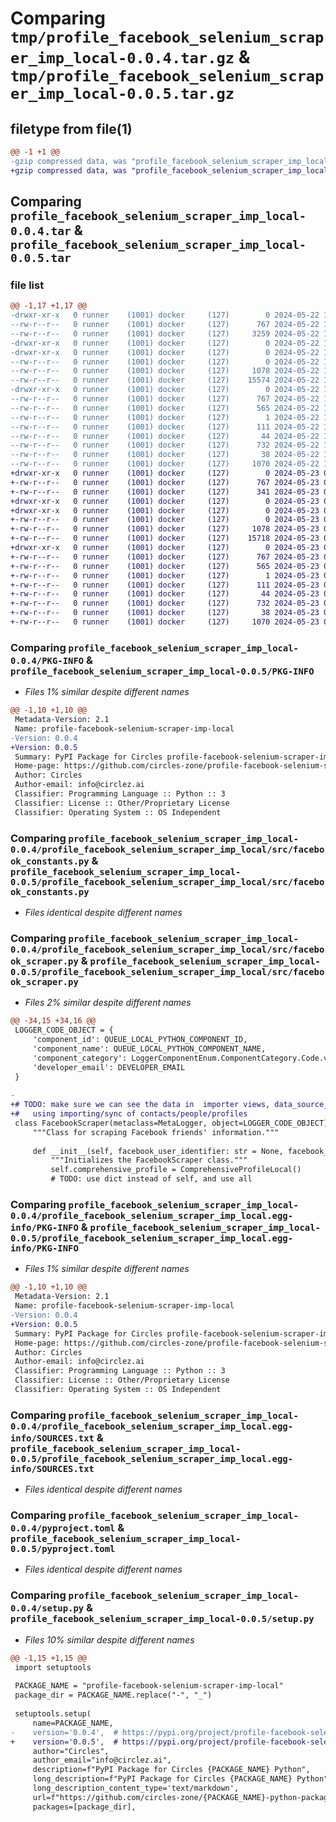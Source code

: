 # Comparing `tmp/profile_facebook_selenium_scraper_imp_local-0.0.4.tar.gz` & `tmp/profile_facebook_selenium_scraper_imp_local-0.0.5.tar.gz`

## filetype from file(1)

```diff
@@ -1 +1 @@
-gzip compressed data, was "profile_facebook_selenium_scraper_imp_local-0.0.4.tar", last modified: Wed May 22 17:44:27 2024, max compression
+gzip compressed data, was "profile_facebook_selenium_scraper_imp_local-0.0.5.tar", last modified: Thu May 23 04:39:26 2024, max compression
```

## Comparing `profile_facebook_selenium_scraper_imp_local-0.0.4.tar` & `profile_facebook_selenium_scraper_imp_local-0.0.5.tar`

### file list

```diff
@@ -1,17 +1,17 @@
-drwxr-xr-x   0 runner    (1001) docker     (127)        0 2024-05-22 17:44:26.999757 profile_facebook_selenium_scraper_imp_local-0.0.4/
--rw-r--r--   0 runner    (1001) docker     (127)      767 2024-05-22 17:44:26.995757 profile_facebook_selenium_scraper_imp_local-0.0.4/PKG-INFO
--rw-r--r--   0 runner    (1001) docker     (127)     3259 2024-05-22 17:43:54.000000 profile_facebook_selenium_scraper_imp_local-0.0.4/README.md
-drwxr-xr-x   0 runner    (1001) docker     (127)        0 2024-05-22 17:44:26.995757 profile_facebook_selenium_scraper_imp_local-0.0.4/profile_facebook_selenium_scraper_imp_local/
-drwxr-xr-x   0 runner    (1001) docker     (127)        0 2024-05-22 17:44:26.995757 profile_facebook_selenium_scraper_imp_local-0.0.4/profile_facebook_selenium_scraper_imp_local/src/
--rw-r--r--   0 runner    (1001) docker     (127)        0 2024-05-22 17:43:54.000000 profile_facebook_selenium_scraper_imp_local-0.0.4/profile_facebook_selenium_scraper_imp_local/src/__init__.py
--rw-r--r--   0 runner    (1001) docker     (127)     1078 2024-05-22 17:43:54.000000 profile_facebook_selenium_scraper_imp_local-0.0.4/profile_facebook_selenium_scraper_imp_local/src/facebook_constants.py
--rw-r--r--   0 runner    (1001) docker     (127)    15574 2024-05-22 17:43:54.000000 profile_facebook_selenium_scraper_imp_local-0.0.4/profile_facebook_selenium_scraper_imp_local/src/facebook_scraper.py
-drwxr-xr-x   0 runner    (1001) docker     (127)        0 2024-05-22 17:44:26.995757 profile_facebook_selenium_scraper_imp_local-0.0.4/profile_facebook_selenium_scraper_imp_local.egg-info/
--rw-r--r--   0 runner    (1001) docker     (127)      767 2024-05-22 17:44:26.000000 profile_facebook_selenium_scraper_imp_local-0.0.4/profile_facebook_selenium_scraper_imp_local.egg-info/PKG-INFO
--rw-r--r--   0 runner    (1001) docker     (127)      565 2024-05-22 17:44:26.000000 profile_facebook_selenium_scraper_imp_local-0.0.4/profile_facebook_selenium_scraper_imp_local.egg-info/SOURCES.txt
--rw-r--r--   0 runner    (1001) docker     (127)        1 2024-05-22 17:44:26.000000 profile_facebook_selenium_scraper_imp_local-0.0.4/profile_facebook_selenium_scraper_imp_local.egg-info/dependency_links.txt
--rw-r--r--   0 runner    (1001) docker     (127)      111 2024-05-22 17:44:26.000000 profile_facebook_selenium_scraper_imp_local-0.0.4/profile_facebook_selenium_scraper_imp_local.egg-info/requires.txt
--rw-r--r--   0 runner    (1001) docker     (127)       44 2024-05-22 17:44:26.000000 profile_facebook_selenium_scraper_imp_local-0.0.4/profile_facebook_selenium_scraper_imp_local.egg-info/top_level.txt
--rw-r--r--   0 runner    (1001) docker     (127)      732 2024-05-22 17:43:54.000000 profile_facebook_selenium_scraper_imp_local-0.0.4/pyproject.toml
--rw-r--r--   0 runner    (1001) docker     (127)       38 2024-05-22 17:44:26.999757 profile_facebook_selenium_scraper_imp_local-0.0.4/setup.cfg
--rw-r--r--   0 runner    (1001) docker     (127)     1070 2024-05-22 17:43:54.000000 profile_facebook_selenium_scraper_imp_local-0.0.4/setup.py
+drwxr-xr-x   0 runner    (1001) docker     (127)        0 2024-05-23 04:39:26.283393 profile_facebook_selenium_scraper_imp_local-0.0.5/
+-rw-r--r--   0 runner    (1001) docker     (127)      767 2024-05-23 04:39:26.283393 profile_facebook_selenium_scraper_imp_local-0.0.5/PKG-INFO
+-rw-r--r--   0 runner    (1001) docker     (127)      341 2024-05-23 04:38:52.000000 profile_facebook_selenium_scraper_imp_local-0.0.5/README.md
+drwxr-xr-x   0 runner    (1001) docker     (127)        0 2024-05-23 04:39:26.279393 profile_facebook_selenium_scraper_imp_local-0.0.5/profile_facebook_selenium_scraper_imp_local/
+drwxr-xr-x   0 runner    (1001) docker     (127)        0 2024-05-23 04:39:26.283393 profile_facebook_selenium_scraper_imp_local-0.0.5/profile_facebook_selenium_scraper_imp_local/src/
+-rw-r--r--   0 runner    (1001) docker     (127)        0 2024-05-23 04:38:52.000000 profile_facebook_selenium_scraper_imp_local-0.0.5/profile_facebook_selenium_scraper_imp_local/src/__init__.py
+-rw-r--r--   0 runner    (1001) docker     (127)     1078 2024-05-23 04:38:52.000000 profile_facebook_selenium_scraper_imp_local-0.0.5/profile_facebook_selenium_scraper_imp_local/src/facebook_constants.py
+-rw-r--r--   0 runner    (1001) docker     (127)    15718 2024-05-23 04:38:52.000000 profile_facebook_selenium_scraper_imp_local-0.0.5/profile_facebook_selenium_scraper_imp_local/src/facebook_scraper.py
+drwxr-xr-x   0 runner    (1001) docker     (127)        0 2024-05-23 04:39:26.283393 profile_facebook_selenium_scraper_imp_local-0.0.5/profile_facebook_selenium_scraper_imp_local.egg-info/
+-rw-r--r--   0 runner    (1001) docker     (127)      767 2024-05-23 04:39:26.000000 profile_facebook_selenium_scraper_imp_local-0.0.5/profile_facebook_selenium_scraper_imp_local.egg-info/PKG-INFO
+-rw-r--r--   0 runner    (1001) docker     (127)      565 2024-05-23 04:39:26.000000 profile_facebook_selenium_scraper_imp_local-0.0.5/profile_facebook_selenium_scraper_imp_local.egg-info/SOURCES.txt
+-rw-r--r--   0 runner    (1001) docker     (127)        1 2024-05-23 04:39:26.000000 profile_facebook_selenium_scraper_imp_local-0.0.5/profile_facebook_selenium_scraper_imp_local.egg-info/dependency_links.txt
+-rw-r--r--   0 runner    (1001) docker     (127)      111 2024-05-23 04:39:26.000000 profile_facebook_selenium_scraper_imp_local-0.0.5/profile_facebook_selenium_scraper_imp_local.egg-info/requires.txt
+-rw-r--r--   0 runner    (1001) docker     (127)       44 2024-05-23 04:39:26.000000 profile_facebook_selenium_scraper_imp_local-0.0.5/profile_facebook_selenium_scraper_imp_local.egg-info/top_level.txt
+-rw-r--r--   0 runner    (1001) docker     (127)      732 2024-05-23 04:38:52.000000 profile_facebook_selenium_scraper_imp_local-0.0.5/pyproject.toml
+-rw-r--r--   0 runner    (1001) docker     (127)       38 2024-05-23 04:39:26.283393 profile_facebook_selenium_scraper_imp_local-0.0.5/setup.cfg
+-rw-r--r--   0 runner    (1001) docker     (127)     1070 2024-05-23 04:38:52.000000 profile_facebook_selenium_scraper_imp_local-0.0.5/setup.py
```

### Comparing `profile_facebook_selenium_scraper_imp_local-0.0.4/PKG-INFO` & `profile_facebook_selenium_scraper_imp_local-0.0.5/PKG-INFO`

 * *Files 1% similar despite different names*

```diff
@@ -1,10 +1,10 @@
 Metadata-Version: 2.1
 Name: profile-facebook-selenium-scraper-imp-local
-Version: 0.0.4
+Version: 0.0.5
 Summary: PyPI Package for Circles profile-facebook-selenium-scraper-imp-local Python
 Home-page: https://github.com/circles-zone/profile-facebook-selenium-scraper-imp-local-python-package
 Author: Circles
 Author-email: info@circlez.ai
 Classifier: Programming Language :: Python :: 3
 Classifier: License :: Other/Proprietary License
 Classifier: Operating System :: OS Independent
```

### Comparing `profile_facebook_selenium_scraper_imp_local-0.0.4/profile_facebook_selenium_scraper_imp_local/src/facebook_constants.py` & `profile_facebook_selenium_scraper_imp_local-0.0.5/profile_facebook_selenium_scraper_imp_local/src/facebook_constants.py`

 * *Files identical despite different names*

### Comparing `profile_facebook_selenium_scraper_imp_local-0.0.4/profile_facebook_selenium_scraper_imp_local/src/facebook_scraper.py` & `profile_facebook_selenium_scraper_imp_local-0.0.5/profile_facebook_selenium_scraper_imp_local/src/facebook_scraper.py`

 * *Files 2% similar despite different names*

```diff
@@ -34,15 +34,16 @@
 LOGGER_CODE_OBJECT = {
     'component_id': QUEUE_LOCAL_PYTHON_COMPONENT_ID,
     'component_name': QUEUE_LOCAL_PYTHON_COMPONENT_NAME,
     'component_category': LoggerComponentEnum.ComponentCategory.Code.value,
     'developer_email': DEVELOPER_EMAIL
 }
 
-
+# TODO: make sure we can see the data in  importer views, data_source_instance and api_call
+#   using importing/sync of contacts/people/profiles
 class FacebookScraper(metaclass=MetaLogger, object=LOGGER_CODE_OBJECT):
     """Class for scraping Facebook friends' information."""
 
     def __init__(self, facebook_user_identifier: str = None, facebook_password: str = None) -> None:
         """Initializes the FacebookScraper class."""
         self.comprehensive_profile = ComprehensiveProfileLocal()
         # TODO: use dict instead of self, and use all
```

### Comparing `profile_facebook_selenium_scraper_imp_local-0.0.4/profile_facebook_selenium_scraper_imp_local.egg-info/PKG-INFO` & `profile_facebook_selenium_scraper_imp_local-0.0.5/profile_facebook_selenium_scraper_imp_local.egg-info/PKG-INFO`

 * *Files 1% similar despite different names*

```diff
@@ -1,10 +1,10 @@
 Metadata-Version: 2.1
 Name: profile-facebook-selenium-scraper-imp-local
-Version: 0.0.4
+Version: 0.0.5
 Summary: PyPI Package for Circles profile-facebook-selenium-scraper-imp-local Python
 Home-page: https://github.com/circles-zone/profile-facebook-selenium-scraper-imp-local-python-package
 Author: Circles
 Author-email: info@circlez.ai
 Classifier: Programming Language :: Python :: 3
 Classifier: License :: Other/Proprietary License
 Classifier: Operating System :: OS Independent
```

### Comparing `profile_facebook_selenium_scraper_imp_local-0.0.4/profile_facebook_selenium_scraper_imp_local.egg-info/SOURCES.txt` & `profile_facebook_selenium_scraper_imp_local-0.0.5/profile_facebook_selenium_scraper_imp_local.egg-info/SOURCES.txt`

 * *Files identical despite different names*

### Comparing `profile_facebook_selenium_scraper_imp_local-0.0.4/pyproject.toml` & `profile_facebook_selenium_scraper_imp_local-0.0.5/pyproject.toml`

 * *Files identical despite different names*

### Comparing `profile_facebook_selenium_scraper_imp_local-0.0.4/setup.py` & `profile_facebook_selenium_scraper_imp_local-0.0.5/setup.py`

 * *Files 10% similar despite different names*

```diff
@@ -1,15 +1,15 @@
 import setuptools
 
 PACKAGE_NAME = "profile-facebook-selenium-scraper-imp-local"
 package_dir = PACKAGE_NAME.replace("-", "_")
 
 setuptools.setup(
     name=PACKAGE_NAME,
-    version='0.0.4',  # https://pypi.org/project/profile-facebook-selenium-scraper-imp-local/
+    version='0.0.5',  # https://pypi.org/project/profile-facebook-selenium-scraper-imp-local/
     author="Circles",
     author_email="info@circlez.ai",
     description=f"PyPI Package for Circles {PACKAGE_NAME} Python",
     long_description=f"PyPI Package for Circles {PACKAGE_NAME} Python",
     long_description_content_type='text/markdown',
     url=f"https://github.com/circles-zone/{PACKAGE_NAME}-python-package",
     packages=[package_dir],
```

